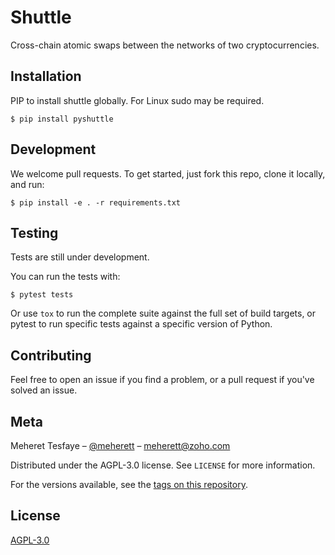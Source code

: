 # Shuttle
Cross-chain atomic swaps between the networks of two cryptocurrencies.

## Installation
PIP to install shuttle globally. For Linux sudo may be required.
```
$ pip install pyshuttle
```

## Development
We welcome pull requests. To get started, just fork this repo, clone it locally, and run:
```
$ pip install -e . -r requirements.txt
```

## Testing
Tests are still under development.

You can run the tests with:

```
$ pytest tests
```

Or use `tox` to run the complete suite against the full set of build targets, or pytest to run specific 
tests against a specific version of Python.

## Contributing
Feel free to open an issue if you find a problem, or a pull request if you've solved an issue.

## Meta

Meheret Tesfaye – [@meherett](https://github.com/meherett) – meherett@zoho.com

Distributed under the AGPL-3.0 license. See ``LICENSE`` for more information.

For the versions available, see the [tags on this repository](https://github.com/meherett/shuttle/tags).

## License
[AGPL-3.0](https://github.com/meherett/shuttle/LICENSE)
